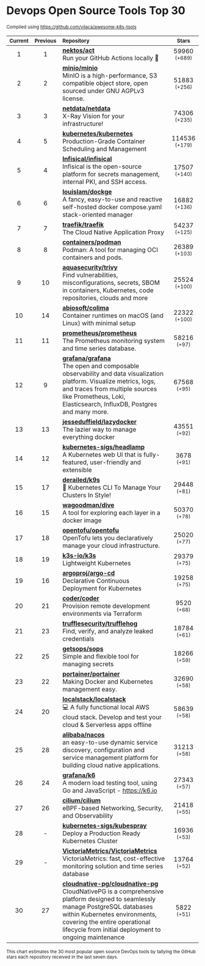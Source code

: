 # Devops Open Source Tools Top 30
<sup>Compiled using https://github.com/vilaca/awesome-k8s-tools</sup>
<div align="center">

|<sub>Current</sub>|<sub>Previous</sub>|<sub>Repository</sub>|<sub>Stars</sub>|
|:---:|:---:|:---|:---:|
|1|1|[**nektos/act**](https://github.com/nektos/act)<br/>Run your GitHub Actions locally 🚀|59960 <sup>(+689)</sup>|
|2|2|[**minio/minio**](https://github.com/minio/minio)<br/>MinIO is a high-performance, S3 compatible object store, open sourced under GNU AGPLv3 license.|51883 <sup>(+256)</sup>|
|3|3|[**netdata/netdata**](https://github.com/netdata/netdata)<br/>X-Ray Vision for your infrastructure!|74306 <sup>(+235)</sup>|
|4|5|[**kubernetes/kubernetes**](https://github.com/kubernetes/kubernetes)<br/>Production-Grade Container Scheduling and Management|114536 <sup>(+179)</sup>|
|5|4|[**Infisical/infisical**](https://github.com/Infisical/infisical)<br/>Infisical is the open-source platform for secrets management, internal PKI, and SSH access.|17507 <sup>(+140)</sup>|
|6|6|[**louislam/dockge**](https://github.com/louislam/dockge)<br/>A fancy, easy-to-use and reactive self-hosted docker compose.yaml stack-oriented manager|16882 <sup>(+136)</sup>|
|7|7|[**traefik/traefik**](https://github.com/traefik/traefik)<br/>The Cloud Native Application Proxy|54237 <sup>(+125)</sup>|
|8|8|[**containers/podman**](https://github.com/containers/podman)<br/>Podman: A tool for managing OCI containers and pods.|26389 <sup>(+103)</sup>|
|9|10|[**aquasecurity/trivy**](https://github.com/aquasecurity/trivy)<br/>Find vulnerabilities, misconfigurations, secrets, SBOM in containers, Kubernetes, code repositories, clouds and more|25524 <sup>(+100)</sup>|
|10|14|[**abiosoft/colima**](https://github.com/abiosoft/colima)<br/>Container runtimes on macOS (and Linux) with minimal setup|22322 <sup>(+100)</sup>|
|11|11|[**prometheus/prometheus**](https://github.com/prometheus/prometheus)<br/>The Prometheus monitoring system and time series database.|58216 <sup>(+97)</sup>|
|12|9|[**grafana/grafana**](https://github.com/grafana/grafana)<br/>The open and composable observability and data visualization platform. Visualize metrics, logs, and traces from multiple sources like Prometheus, Loki, Elasticsearch, InfluxDB, Postgres and many more. |67568 <sup>(+95)</sup>|
|13|13|[**jesseduffield/lazydocker**](https://github.com/jesseduffield/lazydocker)<br/>The lazier way to manage everything docker|43551 <sup>(+92)</sup>|
|14|12|[**kubernetes-sigs/headlamp**](https://github.com/kubernetes-sigs/headlamp)<br/>A Kubernetes web UI that is fully-featured, user-friendly and extensible|3678 <sup>(+91)</sup>|
|15|17|[**derailed/k9s**](https://github.com/derailed/k9s)<br/>🐶 Kubernetes CLI To Manage Your Clusters In Style!|29448 <sup>(+81)</sup>|
|16|15|[**wagoodman/dive**](https://github.com/wagoodman/dive)<br/>A tool for exploring each layer in a docker image|50370 <sup>(+78)</sup>|
|17|18|[**opentofu/opentofu**](https://github.com/opentofu/opentofu)<br/>OpenTofu lets you declaratively manage your cloud infrastructure.|25020 <sup>(+77)</sup>|
|18|19|[**k3s-io/k3s**](https://github.com/k3s-io/k3s)<br/>Lightweight Kubernetes|29379 <sup>(+75)</sup>|
|19|16|[**argoproj/argo-cd**](https://github.com/argoproj/argo-cd)<br/>Declarative Continuous Deployment for Kubernetes|19258 <sup>(+75)</sup>|
|20|21|[**coder/coder**](https://github.com/coder/coder)<br/>Provision remote development environments via Terraform|9520 <sup>(+68)</sup>|
|21|23|[**trufflesecurity/trufflehog**](https://github.com/trufflesecurity/trufflehog)<br/>Find, verify, and analyze leaked credentials|18784 <sup>(+61)</sup>|
|22|25|[**getsops/sops**](https://github.com/getsops/sops)<br/>Simple and flexible tool for managing secrets|18266 <sup>(+59)</sup>|
|23|22|[**portainer/portainer**](https://github.com/portainer/portainer)<br/>Making Docker and Kubernetes management easy.|32690 <sup>(+58)</sup>|
|24|20|[**localstack/localstack**](https://github.com/localstack/localstack)<br/>💻 A fully functional local AWS cloud stack. Develop and test your cloud & Serverless apps offline|58639 <sup>(+58)</sup>|
|25|28|[**alibaba/nacos**](https://github.com/alibaba/nacos)<br/>an easy-to-use dynamic service discovery, configuration and service management platform for building cloud native applications.|31213 <sup>(+58)</sup>|
|26|24|[**grafana/k6**](https://github.com/grafana/k6)<br/>A modern load testing tool, using Go and JavaScript - https://k6.io|27343 <sup>(+57)</sup>|
|27|26|[**cilium/cilium**](https://github.com/cilium/cilium)<br/>eBPF-based Networking, Security, and Observability|21418 <sup>(+55)</sup>|
|28|-|[**kubernetes-sigs/kubespray**](https://github.com/kubernetes-sigs/kubespray)<br/>Deploy a Production Ready Kubernetes Cluster|16936 <sup>(+53)</sup>|
|29|-|[**VictoriaMetrics/VictoriaMetrics**](https://github.com/VictoriaMetrics/VictoriaMetrics)<br/>VictoriaMetrics: fast, cost-effective monitoring solution and time series database|13764 <sup>(+52)</sup>|
|30|27|[**cloudnative-pg/cloudnative-pg**](https://github.com/cloudnative-pg/cloudnative-pg)<br/>CloudNativePG is a comprehensive platform designed to seamlessly manage PostgreSQL databases within Kubernetes environments, covering the entire operational lifecycle from initial deployment to ongoing maintenance|5822 <sup>(+51)</sup>|


</div>

<sub>This chart estimates the 30 most popular open source DevOps tools by tallying the GitHub stars each repository received in the last seven days.</sub>
